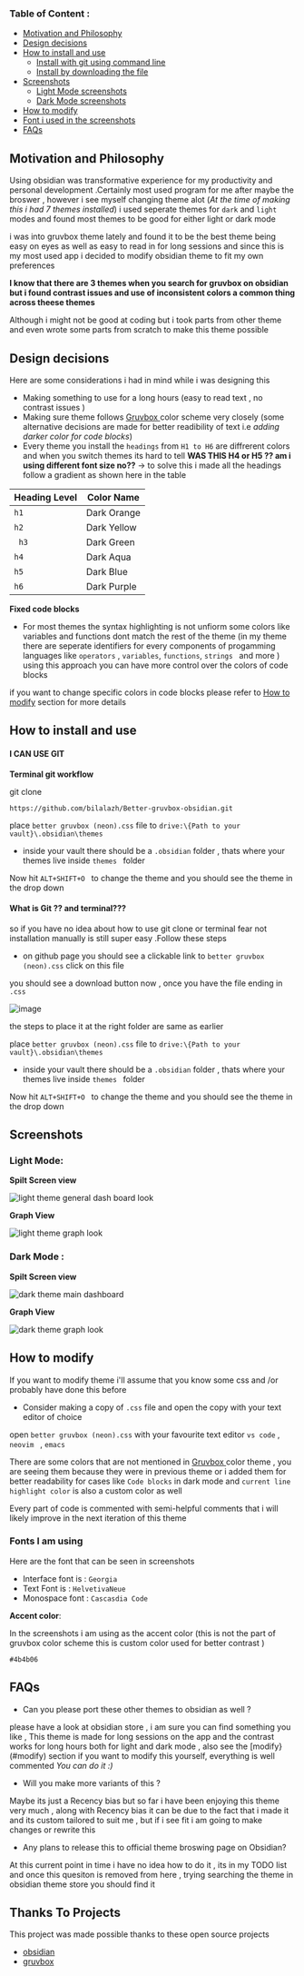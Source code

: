 ### Table of Content : 

- [Motivation  and Philosophy](#motivation)
- [Design decisions](#design)
- [How to install and use](#install)
    - [Install with git using command line](#git)
    - [Install by downloading the file](#!git)
- [Screenshots](#ss) 
    - [Light Mode screenshots](#Light)
    - [Dark Mode screenshots](#Dark)
- [How to modify](#modify)
- [Font i used in the screenshots](#font)
- [FAQs](#faq)



 ## Motivation  and Philosophy <a name= "motivation"></a>
Using obsidian was transformative experience for my productivity and personal development .Certainly most used program for me after maybe the broswer , however i see myself changing theme alot (*At the time of making this i had 7 themes installed*) i used seperate themes for ``dark`` and ``light `` modes and found most themes to be good for either light or dark mode 

i was into gruvbox theme lately and found it to be the best theme being easy on eyes as well as easy to read in for long sessions and since this is my most used app i decided to modify obsidian theme to fit my own preferences 

**I know that there are 3 themes when you search for gruvbox on obsidian but i found contrast issues and use of inconsistent colors a common thing across theese themes**

Although i might not be good at coding  but i took parts from other theme and even wrote some parts from scratch to make this theme possible


## Design decisions <a name= "design"></a>

Here are some considerations i had in mind while i was designing this 
 - Making something to use for a long hours (easy to read text , no contrast issues )
- Making sure theme follows [Gruvbox ](https://github.com/morhetz/gruvbox) color scheme very  closely (some alternative decisions are made for better readibility of text i.e *adding darker color for code blocks*)
- Every theme you install the ``headings`` from ``H1 to H6`` are diffrerent colors and when you switch themes its hard to tell **WAS THIS H4 or H5  ?? am i using different font size no??** -> to solve this i made all the headings follow a gradient  as shown here in the table 

| Heading Level | Color Name   |
|---------------|--------------|
| ``h1``            | Dark Orange  |
| ``h2``            | Dark Yellow  |
|`` h3``            | Dark Green   |
| ``h4``            | Dark Aqua    |
|`` h5 ``           | Dark Blue    |
|`` h6 ``           | Dark Purple  |



 **Fixed code blocks**
- For most themes the syntax highlighting is not unfiorm some colors like variables and functions dont match the rest of the theme (in my theme there are seperate identifiers for every components of progamming languages like `operators` , `variables`, `functions`, `strings ` and more ) 
using this approach you can have more control over the colors of code blocks

if you want to change specific colors in code blocks please refer to [How to modify](#modify) section for more details


## How to install and use  <a name ="install"></a>

####  I CAN USE GIT <a name="git"></a>

**Terminal git workflow**

 git clone 

```
https://github.com/bilalazh/Better-gruvbox-obsidian.git
```

place ``better gruvbox (neon).css`` file to ``drive:\{Path to your vault}\.obsidian\themes``

- inside your vault there should be a ``.obsidian`` folder , thats where your themes live inside ``themes `` folder  

Now hit ``ALT+SHIFT+O `` to change the theme and you should see the theme in the drop down 

#### What is Git ?? and terminal??? <a name = "!git"></a>
 so if you have no idea about how to use git clone or terminal  fear not installation manually is still super easy .Follow these steps 
- on github page you should see a clickable link to ``better gruvbox (neon).css`` click on this file
  
you should see a download button now  , once you have the  file ending in `.css ` 

![image](https://github.com/bilalazh/Better-gruvbox-obsidian/assets/139261053/1d9f5657-650b-4364-9366-680c7099dd3f)

the steps to place it at the right folder are same as earlier 


place ``better gruvbox (neon).css`` file to ``drive:\{Path to your vault}\.obsidian\themes``

- inside your vault there should be a ``.obsidian`` folder , thats where your themes live inside ``themes `` folder  

Now hit ``ALT+SHIFT+O `` to change the theme and you should see the theme in the drop down 



## Screenshots <a name="ss"></a>

### Light Mode:<a name = "Light"></a>

**Spilt Screen view**

![light theme general dash board look ](https://github.com/bilalazh/New-Tab-Custom-Page/assets/139261053/c28a4fe5-e21a-4919-84ea-b6d8e5d79cf5)

**Graph View**

![light theme graph look ](https://github.com/bilalazh/New-Tab-Custom-Page/assets/139261053/6df9581a-16f1-4eb5-8e8e-a7f3e257f02e)



### Dark Mode : <a name = "Dark"></a>

**Spilt Screen view**

![dark  theme main dashboard ](https://github.com/bilalazh/New-Tab-Custom-Page/assets/139261053/e2561194-1186-4acc-8aa9-10da2374d830)


**Graph View**


![dark  theme graph look ](https://github.com/bilalazh/New-Tab-Custom-Page/assets/139261053/288aa36e-40b3-4644-ae20-3d28603fb433)


## How to modify <a name = "modify"></a>

If you want to modify theme i'll assume that you know some css and /or probably have done this before

- Consider making a copy of ``.css`` file and open the copy with your text editor of choice

open ``better gruvbox (neon).css`` with your favourite text editor `vs code`  , `neovim ` , `emacs` 

There are some colors that are not mentioned in  [Gruvbox ](https://github.com/morhetz/gruvbox) color theme , you are seeing them because they were in previous theme or i added them for better readability for cases like `Code blocks` in dark mode and `current line highlight color` is also a custom color as well

Every part of code is commented with semi-helpful comments that i will likely improve in the next iteration of this theme 




### Fonts I am using <a name= "fonts"></a>

Here are the font that can be seen in screenshots

- Interface font is  : `Georgia`
- Text Font is : `HelvetivaNeue`
- Monospace font : `Cascasdia Code`

**Accent color**: 

In the screenshots i am using as the accent color (this is not the part of gruvbox color scheme this is custom color used for better contrast )

`#4b4b06`




## FAQs <a name= "faq"></a>
- Can you please port these other themes to obsidian as well ?

please have a look at obsidian store , i am sure you can find something you like , This theme is made for long sessions on the app and the contrast works for long hours both for light and dark mode , also see the [modify}(#modify) section if you want to modify this yourself, everything is well commented _You can do it :)_


- Will you make more variants of this ?

Maybe its  just a Recency bias but so far i have been enjoying this theme very much , along with Recency bias it can be due to the fact that i made it and its custom tailored to suit me , but if i see fit i am going to make changes or rewrite this 


- Any plans to release this to official theme broswing page on Obsidian?

At this current point in time i have no idea how to do it , its in my TODO list and once this quesiton is removed from here , trying searching the theme in obsidian theme store you should find it 





## Thanks To Projects

This project was made possible thanks to these open source projects

- [obsidian](https://github.com/obsidianmd) 
- [gruvbox](https://github.com/morhetz/gruvbox)